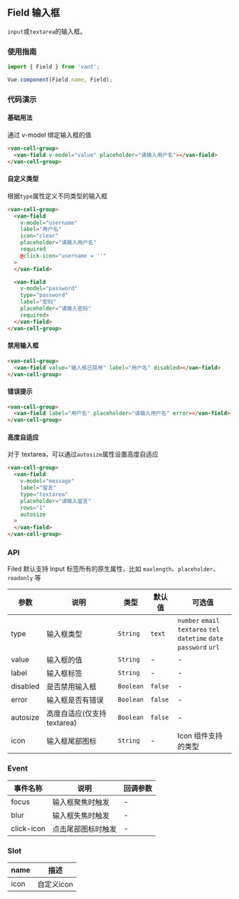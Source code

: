 ## Field 输入框

`input`或`textarea`的输入框。

### 使用指南
``` javascript
import { Field } from 'vant';

Vue.component(Field.name, Field);
```

### 代码演示

#### 基础用法
通过 v-model 绑定输入框的值

```html
<van-cell-group>
  <van-field v-model="value" placeholder="请输入用户名"></van-field>
</van-cell-group>
```

#### 自定义类型
根据`type`属性定义不同类型的输入框

```html
<van-cell-group>
  <van-field
    v-model="username"
    label="用户名"
    icon="clear"
    placeholder="请输入用户名"
    required
    @click-icon="username = ''"
  >
  </van-field>

  <van-field
    v-model="password"
    type="password"
    label="密码"
    placeholder="请输入密码"
    required>
  </van-field>
</van-cell-group>
```

#### 禁用输入框

```html
<van-cell-group>
  <van-field value="输入框已禁用" label="用户名" disabled></van-field>
</van-cell-group>
```

#### 错误提示

```html
<van-cell-group>
  <van-field label="用户名" placeholder="请输入用户名" error></van-field>
</van-cell-group>
```

#### 高度自适应
对于 textarea，可以通过`autosize`属性设置高度自适应

```html
<van-cell-group>
  <van-field
    v-model="message"
    label="留言"
    type="textarea"
    placeholder="请输入留言"
    rows="1"
    autosize
  >
  </van-field>
</van-cell-group>
```

### API
Filed 默认支持 Input 标签所有的原生属性，比如 `maxlength`、`placeholder`、`readonly` 等

| 参数 | 说明 | 类型 | 默认值 | 可选值 |
|-----------|-----------|-----------|-------------|-------------|
| type | 输入框类型 | `String` | `text` | `number` `email` <br> `textarea` `tel` <br> `datetime` `date` <br> `password` `url` |
| value | 输入框的值 | `String` | - | - |
| label | 输入框标签 | `String` | - | - |
| disabled | 是否禁用输入框 | `Boolean` | `false` | - |
| error | 输入框是否有错误 | `Boolean` | `false` | - |
| autosize | 高度自适应(仅支持textarea) | `Boolean` | `false` | - |
| icon | 输入框尾部图标 | `String` | - |  Icon 组件支持的类型 |

### Event

| 事件名称 | 说明 | 回调参数 |
|-----------|-----------|-----------|
| focus | 输入框聚焦时触发 | - |
| blur | 输入框失焦时触发 | - |
| click-icon | 点击尾部图标时触发 | - |

### Slot

| name | 描述 |
|-----------|-----------|
| icon | 自定义icon |

